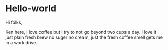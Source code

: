 # Hello-world

Hi folks,

Ken here, I love coffee but I try to not go beyond two cups a day. I love it just plain fresh brew no suger no cream, just the fresh coffee smell gets me in a work drive.
